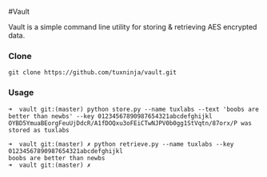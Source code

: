 #Vault

Vault is a simple command line utility for storing & retrieving AES encrypted data. 

### Clone
	git clone https://github.com/tuxninja/vault.git

### Usage 

	➜  vault git:(master) python store.py --name tuxlabs --text 'boobs are better than newbs' --key 01234567890987654321abcdefghijkl 
	OYBD5YmuaBEorgFeuUjDdcR/A1fDOQxu3oFEiCTwNJPV0b0gg1StVqtn/87orx/P was stored as tuxlabs

	➜  vault git:(master) ✗ python retrieve.py --name tuxlabs --key 01234567890987654321abcdefghijkl
	boobs are better than newbs
	➜  vault git:(master) ✗ 
